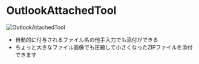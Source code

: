# OutlookAttachedTool
![OutlookAttachedTool](https://raw.githubusercontent.com/orzmakoto/OutlookAttachedTool/master/image/topimage.png)

- 自動的に付与されるファイル名の他手入力でも添付ができる
- ちょっと大きなファイル画像でも圧縮して小さくなったZIPファイルを添付できます
